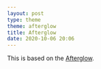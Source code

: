 ```yaml
---
layout: post
type: theme
theme: afterglow
title: Afterglow
date: 2020-10-06 20:06
---
```


This is based on the [Afterglow](https://github.com/lysyi3m/macos-terminal-themes#afterglow-download).
